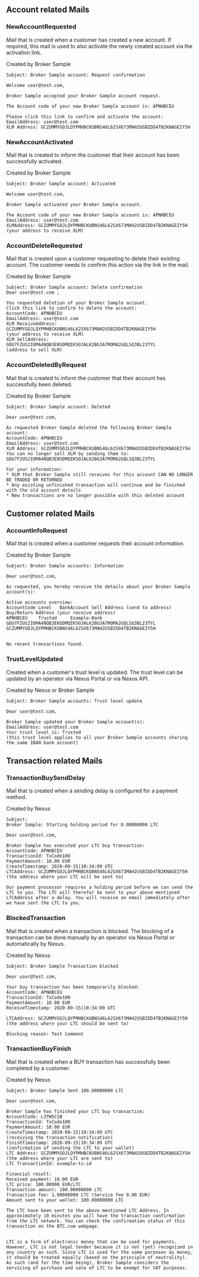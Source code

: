 
## Account related Mails

### NewAccountRequested
Mail that is created when a customer has created a new account. If required, this mail is used to also activate the newly created account via the activation link.

Created by Broker Sample

```
Subject: Broker Sample account: Request confirmation

Welcome user@test.com,

Broker Sample accepted your Broker Sample account request.

The Account code of your new Broker Sample account is: APNHBCEU

Please click this link to confirm and activate the account:
EmailAddress: user@test.com
XLM Address: GCZUMMYGOJLQYPMHBCKUBNS46L62SX673MAH2USBIDD4TB2KNAGEIY5H
```

### NewAccountActivated
Mail that is created to inform the customer that their account has been successfully activated.

Created by Broker Sample

```
Subject: Broker Sample account: Activated

Welcome user@test.com,

Broker Sample activated your Broker Sample account.

The Account code of your new Broker Sample account is: APNHBCEU
EmailAddress: user@test.com 
XLMAddress: GCZUMMYGOJLQYPMHBCKUBNS46L62SX673MAH2USBIDD4TB2KNAGEIY5H 
(your address to receive XLM)
```

### AccountDeleteRequested

Mail that is created upon a customer requesting to delete their existing account. The customer needs to confirm this action via the link in the mail.

Created by Broker Sample

```
Subject: Broker Sample account: Delete confirmation
Dear user@test.com ,

You requested deletion of your Broker Sample account.
Click this link to confirm to delete the account:
AccountCode: APNHBCEU 
EmailAddress: user@test.com 
XLM ReceiveAddress: GCZUMMYGOJLQYPMHBCKUBNS46L62SX673MAH2USBIDD4TB2KNAGEIY5H 
(your address to receive XLM)
XLM SellAddress: GDU7FZUS2IOMA4NQB3ENSDMQIKSOJALK2BG3A7MOMA2GQLSQ3BL23TYL 
(address to sell XLM)
```

### AccountDeletedByRequest
Mail that is created to inform the customer that their account has successfully been deleted.

Created by Broker Sample

```
Subject: Broker Sample account: Deleted

Dear user@test.com,

As requested Broker Sample deleted the following Broker Sample account:
AccountCode: APNHBCEU
EmailAddress: user@test.com 
XLM Address: GCZUMMYGOJLQYPMHBCKUBNS46L62SX673MAH2USBIDD4TB2KNAGEIY5H
You can no longer sell XLM by sending them to: GDU7FZUS2IOMA4NQB3ENSDMQIKSOJALK2BG3A7MOMA2GQLSQ3BL23TYL

For your information:
* XLM that Broker Sample still receives for this account CAN NO LONGER BE TRADED OR RETURNED
* Any existing unfinished transaction will continue and be finished with the old account details
* New transactions are no longer possible with this deleted account
```
## Customer related Mails

### AccountInfoRequest
Mail that is created when a customer requests their account information.

Created by Broker Sample

```
Subject: Broker Sample accounts: Information

Dear user@test.com,

As requested, you hereby receive the details about your Broker Sample account(s):

Active accounts overview:
AccountCode	Level	BankAccount	Sell Address (send to address)	Buy/Return Address (your receive address)
APNHBCEU	Trusted     Example-Bank		GDU7FZUS2IOMA4NQB3ENSDMQIKSOJALK2BG3A7MOMA2GQLSQ3BL23TYL	GCZUMMYGOJLQYPMHBCKUBNS46L62SX673MAH2USBIDD4TB2KNAGEIY5H


No recent transactions found.

```
### TrustLevelUpdated
Created when a customer's trust level is updated. The trust level can be updated by an operator via Nexus Portal or via Nexus API.

Created by Nexus or Broker Sample
```
Subject: Broker Sample accounts: Trust level update

Dear user@test.com,

Broker Sample updated your Broker Sample account(s):
EmailAddress: user@test.com 
Your trust level is: Trusted 
(this trust level applies to all your Broker Sample accounts sharing the same IBAN bank account)
```

## Transaction related Mails

### TransactionBuySendDelay
Mail that is created when a sending delay is configured for a payment method. 

Created by Nexus

```
Subject: 
Broker Sample: Starting holding period for 0.00000000 LTC

Dear user@test.com,

Broker Sample has executed your LTC buy transaction:
AccountCode: APNHBCEU
TransactionId: TxCode100 
PaymentAmount: 10.00 EUR
CreateTimestamp: 2020-09-15|10:34:09 UTC
LTCAddress: GCZUMMYGOJLQYPMHBCKUBNS46L62SX673MAH2USBIDD4TB2KNAGEIY5H (the address where your LTC will be sent to)

Our payment processor requires a holding period before we can send the LTC to you. The LTC will therefor be sent to your above mentioned LTCAddress after a delay. You will receive an email immediately after we have sent the LTC to you.
```

### BlockedTransaction
Mail that is created when a transaction is blocked. The blocking of a transaction can be done manually by an operator via Nexus Portal or automatically by Nexus.

Created by Nexus

```
Subject: Broker Sample Transaction blocked

Dear user@test.com,

Your buy transaction has been temporarily blocked:
AccountCode: APNHBCEU
TransactionId: TxCode100
PaymentAmount: 10.00 EUR
ReceiveTimestamp: 2020-09-15|10:34:09 UTC 

LTCAddress: GCZUMMYGOJLQYPMHBCKUBNS46L62SX673MAH2USBIDD4TB2KNAGEIY5H
(the address where your LTC should be sent to)

Blocking reason: Test Comment
```

### TransactionBuyFinish
Mail that is created when a BUY transaction has successfully been completed by a customer.

Created by Nexus

```
Subject: Broker Sample Sent 100.00000000 LTC

Dear user@test.com,

Broker Sample has finished your LTC buy transaction:
AccountCode: L3TWSCSB
TransactionId: TxCode100
PaymentAmount: 10.00 EUR
CreateTimestamp: 2020-09-15|10:34:09 UTC 
(receiving the transaction notification)
FinishTimestamp: 2020-09-15|10:34:09 UTC
(confirmation of sending the LTC to your wallet)
LTC Address: GCZUMMYGOJLQYPMHBCKUBNS46L62SX673MAH2USBIDD4TB2KNAGEIY5H
(the address where your LTC are sent to)
LTC TransactionId: example-tx-id

Financial result:
Received payment: 10.00 EUR
LTC price: 100.00000 EUR/LTC
Transaction amount: 100.00000000 LTC
Transaction fee: 1.00000000 LTC (Service fee 0.00 EUR)
Amount sent to your wallet: 100.00000000 LTC

The LTC have been sent to the above mentioned LTC Address. In approximately 10 minutes you will have the transaction confirmation from the LTC network. You can check the confirmation status of this transaction on the BTC.com webpage.


LTC is a form of electronic money that can be used for payments. However, LTC is not legal tender because it is not (yet) recognized in any country as such. Since LTC is used for the same purposes as money, it should be treated equally (based on the principle of neutrality). As such (and for the time being), Broker Sample considers the servicing of purchase and sale of LTC to be exempt for VAT purposes.
```